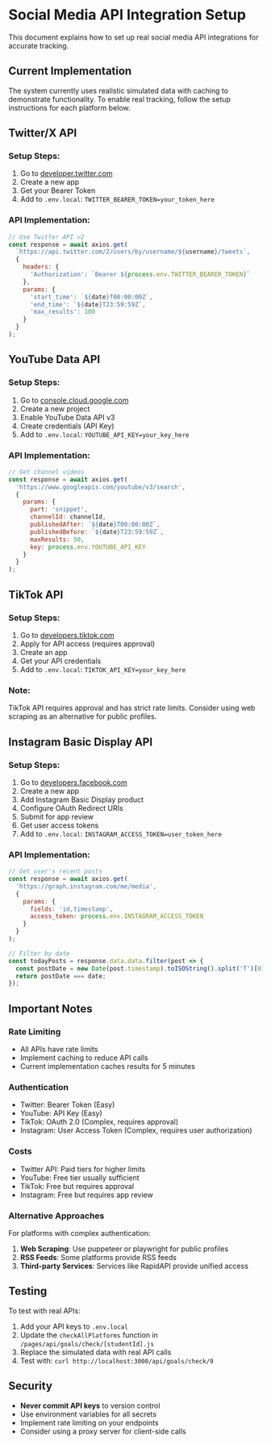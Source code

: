 # Social Media API Integration Setup

This document explains how to set up real social media API integrations for accurate tracking.

## Current Implementation

The system currently uses realistic simulated data with caching to demonstrate functionality. To enable real tracking, follow the setup instructions for each platform below.

## Twitter/X API

### Setup Steps:
1. Go to [developer.twitter.com](https://developer.twitter.com)
2. Create a new app
3. Get your Bearer Token
4. Add to `.env.local`: `TWITTER_BEARER_TOKEN=your_token_here`

### API Implementation:
```javascript
// Use Twitter API v2
const response = await axios.get(
  `https://api.twitter.com/2/users/by/username/${username}/tweets`,
  {
    headers: {
      'Authorization': `Bearer ${process.env.TWITTER_BEARER_TOKEN}`
    },
    params: {
      'start_time': `${date}T00:00:00Z`,
      'end_time': `${date}T23:59:59Z`,
      'max_results': 100
    }
  }
);
```

## YouTube Data API

### Setup Steps:
1. Go to [console.cloud.google.com](https://console.cloud.google.com)
2. Create a new project
3. Enable YouTube Data API v3
4. Create credentials (API Key)
5. Add to `.env.local`: `YOUTUBE_API_KEY=your_key_here`

### API Implementation:
```javascript
// Get channel videos
const response = await axios.get(
  'https://www.googleapis.com/youtube/v3/search',
  {
    params: {
      part: 'snippet',
      channelId: channelId,
      publishedAfter: `${date}T00:00:00Z`,
      publishedBefore: `${date}T23:59:59Z`,
      maxResults: 50,
      key: process.env.YOUTUBE_API_KEY
    }
  }
);
```

## TikTok API

### Setup Steps:
1. Go to [developers.tiktok.com](https://developers.tiktok.com)
2. Apply for API access (requires approval)
3. Create an app
4. Get your API credentials
5. Add to `.env.local`: `TIKTOK_API_KEY=your_key_here`

### Note:
TikTok API requires approval and has strict rate limits. Consider using web scraping as an alternative for public profiles.

## Instagram Basic Display API

### Setup Steps:
1. Go to [developers.facebook.com](https://developers.facebook.com)
2. Create a new app
3. Add Instagram Basic Display product
4. Configure OAuth Redirect URIs
5. Submit for app review
6. Get user access tokens
7. Add to `.env.local`: `INSTAGRAM_ACCESS_TOKEN=user_token_here`

### API Implementation:
```javascript
// Get user's recent posts
const response = await axios.get(
  'https://graph.instagram.com/me/media',
  {
    params: {
      fields: 'id,timestamp',
      access_token: process.env.INSTAGRAM_ACCESS_TOKEN
    }
  }
);

// Filter by date
const todayPosts = response.data.data.filter(post => {
  const postDate = new Date(post.timestamp).toISOString().split('T')[0];
  return postDate === date;
});
```

## Important Notes

### Rate Limiting
- All APIs have rate limits
- Implement caching to reduce API calls
- Current implementation caches results for 5 minutes

### Authentication
- Twitter: Bearer Token (Easy)
- YouTube: API Key (Easy)
- TikTok: OAuth 2.0 (Complex, requires approval)
- Instagram: User Access Token (Complex, requires user authorization)

### Costs
- Twitter API: Paid tiers for higher limits
- YouTube: Free tier usually sufficient
- TikTok: Free but requires approval
- Instagram: Free but requires app review

### Alternative Approaches

For platforms with complex authentication:
1. **Web Scraping**: Use puppeteer or playwright for public profiles
2. **RSS Feeds**: Some platforms provide RSS feeds
3. **Third-party Services**: Services like RapidAPI provide unified access

## Testing

To test with real APIs:
1. Add your API keys to `.env.local`
2. Update the `checkAllPlatforms` function in `/pages/api/goals/check/[studentId].js`
3. Replace the simulated data with real API calls
4. Test with: `curl http://localhost:3000/api/goals/check/9`

## Security

- **Never commit API keys** to version control
- Use environment variables for all secrets
- Implement rate limiting on your endpoints
- Consider using a proxy server for client-side calls
